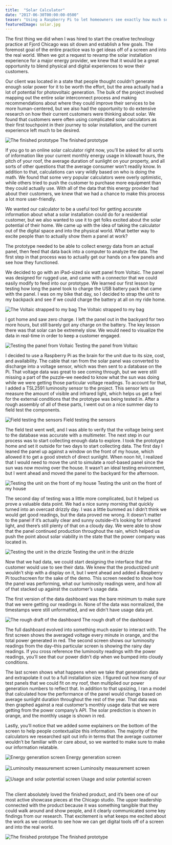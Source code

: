 ```yaml
---
title:  "Solar Calculator"
date: "2017-06-30T00:00:00-0500"
teaser: "Using a Raspberry Pi to let homeowners see exactly how much solar potential their house has."
featuredImage: solar.jpg
---
```


The first thing we did when I was hired to start the creative technology practice at Fjord Chicago was sit down and establish a few goals. The foremost goal of the entire practice was to get ideas off of a screen and into the real world. When we got a request to revamp the solar installation experience for a major energy provider, we knew that it would be a great opportunity to blend physical and digital experiences to wow their customers.

Our client was located in a state that people thought couldn’t generate enough solar power for it to be worth the effort, but the area actually had a lot of potential for photovoltaic generation. The bulk of the project involved mapping out the entire solar interconnect process and making recommendations about where they could improve their services to be more human-centered, but we also had the opportunity to do extensive research on how their current customers were thinking about solar. We found that customers were often using complicated solar calculators as their first touchpoint in their journey to solar installation, and the current experience left much to be desired.

<div class="image-container large-image">
  <img src="./solar-2.jpg" alt="The finished prototype" />
  <a class="image-caption">The finished prototype</a>
</div>

If you go to an online solar calculator right now, you’ll be asked for all sorts of information like your current monthly energy usage in kilowatt hours, the pitch of your roof, the average duration of sunlight on your property, and all sorts of other questions that the average consumer won’t readily know. In addition to that, calculations can vary wildly based on who is doing the math. We found that some very popular calculators were overly optimistic, while others tried to push the customer to purchase more equipment than they could actually use. With all of the data that this energy provider had about their customers, we knew that we had a chance to make this process a lot more user-friendly.

We wanted our calculator to be a useful tool for getting accurate information about what a solar installation could do for a residential customer, but we also wanted to use it to get folks excited about the solar potential of their home. We came up with the idea of taking the calculator out of the digital space and into the physical world. What better way to excite people than to actually show them a panel at work?

The prototype needed to be able to collect energy data from an actual panel, then feed that data back into a computer to analyze the data. The first step in that process was to actually get our hands on a few panels and see how they functioned.

<div class="paragraph-with-picture">
	<p>We decided to go with an iPad-sized six watt panel from Voltaic. The panel was designed for rugged use, and came with a connector that we could easily modify to feed into our prototype. We learned our first lesson by testing how long the panel took to charge the USB battery pack that came with the panel. I was on my bike that day, so I decided to strap the unit to my backpack and see if we could charge the battery at all on my ride home.</p>

  <div class="image-container small-image">
    <img src="./solar-backpack-1.jpg" alt="The Voltaic strapped to my bag" />
    <a class="image-caption">The Voltaic strapped to my bag</a>
  </div>

</div>

<div class="paragraph-with-picture">
  <p>I got home and saw zero charge. I left the panel out in the backyard for two more hours, but still barely got any charge on the battery. The key lesson there was that solar can be extremely slow. We would need to visualize the data in real-time in order to keep a customer engaged.</p>

  <div class="image-container small-image">
    <img src="./voltaic-test.jpg" alt="Testing the panel from Voltaic" />
    <a class="image-caption">Testing the panel from Voltaic</a>
  </div>

</div>

I decided to use a Raspberry Pi as the brain for the unit due to its size, cost, and availability. The cable that ran from the solar panel was converted to discharge into a voltage sensor, which was then sent to a database on the Pi. That voltage data was great to see coming through, but we were still missing a part of the puzzle–we needed to know what the sun was doing while we were getting those particular voltage readings. To account for that, I added a TSL2591 luminosity sensor to the project. This sensor lets us measure the amount of visible and infrared light, which helps us get a feel for the external conditions that the prototype was being tested in. After a rough assembly of all of these parts, I went out on a nice summer day to field test the components.

<div class="image-container large-image">
  <img src="./field-testing-1.jpg" alt="Field testing the sensors" />
  <a class="image-caption">Field testing the sensors</a>
</div>

The field test went well, and I was able to verify that the voltage being sent to the database was accurate with a multimeter. The next step in our process was to start collecting enough data to explore. I took the prototype home and set it outside for two days to start collecting data. The first day I leaned the panel up against a window on the front of my house, which allowed it to get a good stretch of direct sunlight. When noon hit, I realized that I would need to move the unit to simulate a roof-based panel since the sun was now moving over the house. It wasn’t an ideal testing environment, but I went ahead and moved the panel to the backyard for the afternoon.

<div class="image-container large-image">
  <img src="./house-test-1.jpg" alt="Testing the unit on the front of my house" />
  <a class="image-caption">Testing the unit on the front of my house</a>
</div>

The second day of testing was a little more complicated, but it helped us prove a valuable data point. We had a nice sunny morning that quickly turned into an overcast drizzly day. I was a little bummed as I didn’t think we would get good readings, but the data proved me wrong. It doesn’t matter to the panel if it’s actually clear and sunny outside–it’s looking for infrared light, and there’s still plenty of that on a cloudy day. We were able to show that the panel continued production throughout the rain, which helped us push the point about solar viability in the state that the power company was located in.

<div class="image-container large-image">
  <img src="./house-test-2.jpg" alt="Testing the unit in the drizzle" />
  <a class="image-caption">Testing the unit in the drizzle</a>
</div>

Now that we had data, we could start designing the interface that the customer would use to see their data. We knew that the productized unit wouldn’t ship with a display on it, but I went ahead and added a Raspberry Pi touchscreen for the sake of the demo. This screen needed to show how the panel was performing, what our luminosity readings were, and how all of that stacked up against the customer’s usage data.

<div class="paragraph-with-picture">
	<p>The first version of the data dashboard was the bare minimum to make sure that we were getting our readings in. None of the data was normalized, the timestamps were still unformatted, and we didn't have usage data yet.</p>

  <div class="image-container small-image">
    <img src="./dash-1.jpg" alt="The rough draft of the dashboard" />
    <a class="image-caption">The rough draft of the dashboard</a>
  </div>

</div>

The full dashboard evolved into something much easier to interact with. The first screen shows the averaged voltage every minute in orange, and the total power generated in red. The second screen shows our luminosity readings from the day–this particular screen is showing the rainy day readings. If you cross reference the luminosity readings with the power readings, you’ll see that our power didn’t dip when we bumped into cloudy conditions.

The last screen shows what happens when we take that generation data and extrapolate it out to a full installation size. I figured out how many of our test panels that we could fit on my roof, then multiplied our power generation numbers to reflect that. In addition to that upsizing, I ran a model that calculated how the performance of the panel would change based on average sunlight duration throughout the rest of the year. That data was then graphed against a real customer’s monthly usage data that we were getting from the power company’s API. The solar prediction is shown in orange, and the monthly usage is shown in red.

Lastly, you’ll notice that we added some explainers on the bottom of the screen to help people contextualize this information. The majority of the calculators we researched spit out info in terms that the average customer wouldn’t be familiar with or care about, so we wanted to make sure to make our information relatable.

<div class="image-container large-image">
  <img src="./energy-screenshot.jpg" alt="Energy generation screen" />
  <a class="image-caption">Energy generation screen</a>
</div>

<br/>

<div class="image-container large-image">
  <img src="./luminosity-screenshot.jpg" alt="Luminosity measurement screen" />
  <a class="image-caption">Luminosity measurement screen</a>
</div>

<br/>

<div class="image-container large-image">
  <img src="./usage-screenshot.jpg" alt="Usage and solar potential screen" />
  <a class="image-caption">Usage and solar potential screen</a>
</div>

<br/>

The client absolutely loved the finished product, and it’s been one of our most active showcase pieces at the Chicago studio. The upper leadership connected with the product because it was something tangible that they could walk around and show people, and it clearly communicated some key findings from our research. That excitement is what keeps me excited about the work as we continue to see how we can get digital tools off of a screen and into the real world.

<div class="image-container large-image">
  <img src="./solar-3.jpg" alt="The finished prototype" />
  <a class="image-caption">The finished prototype</a>
</div>

<br/>
